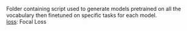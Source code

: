 Folder containing script used to generate models pretrained on all the vocabulary then finetuned on specific tasks for each model.  
<ins>loss</ins>: Focal Loss

